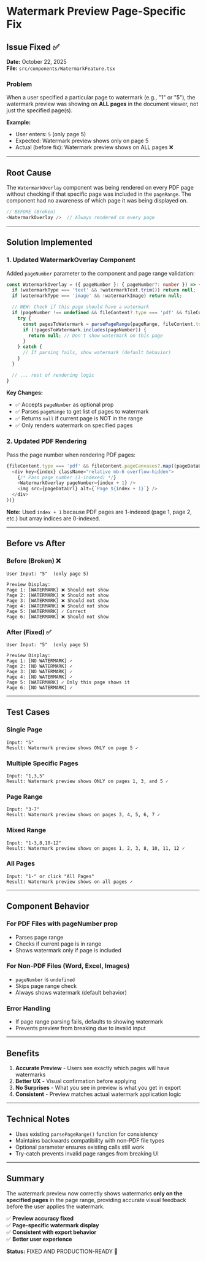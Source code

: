 # Watermark Preview Page-Specific Fix

## Issue Fixed ✅
**Date:** October 22, 2025  
**File:** `src/components/WatermarkFeature.tsx`

### Problem
When a user specified a particular page to watermark (e.g., "1" or "5"), the watermark preview was showing on **ALL pages** in the document viewer, not just the specified page(s).

**Example:**
- User enters: `5` (only page 5)
- Expected: Watermark preview shows only on page 5
- Actual (before fix): Watermark preview shows on ALL pages ❌

---

## Root Cause

The `WatermarkOverlay` component was being rendered on every PDF page without checking if that specific page was included in the `pageRange`. The component had no awareness of which page it was being displayed on.

```typescript
// BEFORE (Broken)
<WatermarkOverlay />  // Always rendered on every page
```

---

## Solution Implemented

### 1. Updated WatermarkOverlay Component

Added `pageNumber` parameter to the component and page range validation:

```typescript
const WatermarkOverlay = ({ pageNumber }: { pageNumber?: number }) => {
  if (watermarkType === 'text' && !watermarkText.trim()) return null;
  if (watermarkType === 'image' && !watermarkImage) return null;

  // NEW: Check if this page should have a watermark
  if (pageNumber !== undefined && fileContent?.type === 'pdf' && fileContent.totalPages) {
    try {
      const pagesToWatermark = parsePageRange(pageRange, fileContent.totalPages);
      if (!pagesToWatermark.includes(pageNumber)) {
        return null; // Don't show watermark on this page
      }
    } catch {
      // If parsing fails, show watermark (default behavior)
    }
  }

  // ... rest of rendering logic
}
```

**Key Changes:**
- ✅ Accepts `pageNumber` as optional prop
- ✅ Parses `pageRange` to get list of pages to watermark
- ✅ Returns `null` if current page is NOT in the range
- ✅ Only renders watermark on specified pages

### 2. Updated PDF Rendering

Pass the page number when rendering PDF pages:

```typescript
{fileContent.type === 'pdf' && fileContent.pageCanvases?.map((pageDataUrl: string, index: number) => (
  <div key={index} className="relative mb-6 overflow-hidden">
    {/* Pass page number (1-indexed) */}
    <WatermarkOverlay pageNumber={index + 1} />
    <img src={pageDataUrl} alt={`Page ${index + 1}`} />
  </div>
))}
```

**Note:** Used `index + 1` because PDF pages are 1-indexed (page 1, page 2, etc.) but array indices are 0-indexed.

---

## Before vs After

### Before (Broken) ❌

```
User Input: "5"  (only page 5)

Preview Display:
Page 1: [WATERMARK] ❌ Should not show
Page 2: [WATERMARK] ❌ Should not show
Page 3: [WATERMARK] ❌ Should not show
Page 4: [WATERMARK] ❌ Should not show
Page 5: [WATERMARK] ✓ Correct
Page 6: [WATERMARK] ❌ Should not show
```

### After (Fixed) ✅

```
User Input: "5"  (only page 5)

Preview Display:
Page 1: [NO WATERMARK] ✓
Page 2: [NO WATERMARK] ✓
Page 3: [NO WATERMARK] ✓
Page 4: [NO WATERMARK] ✓
Page 5: [WATERMARK] ✓ Only this page shows it
Page 6: [NO WATERMARK] ✓
```

---

## Test Cases

### Single Page
```
Input: "5"
Result: Watermark preview shows ONLY on page 5 ✓
```

### Multiple Specific Pages
```
Input: "1,3,5"
Result: Watermark preview shows ONLY on pages 1, 3, and 5 ✓
```

### Page Range
```
Input: "3-7"
Result: Watermark preview shows on pages 3, 4, 5, 6, 7 ✓
```

### Mixed Range
```
Input: "1-3,8,10-12"
Result: Watermark preview shows on pages 1, 2, 3, 8, 10, 11, 12 ✓
```

### All Pages
```
Input: "1-" or click "All Pages"
Result: Watermark preview shows on all pages ✓
```

---

## Component Behavior

### For PDF Files with pageNumber prop
- Parses page range
- Checks if current page is in range
- Shows watermark only if page is included

### For Non-PDF Files (Word, Excel, Images)
- `pageNumber` is `undefined`
- Skips page range check
- Always shows watermark (default behavior)

### Error Handling
- If page range parsing fails, defaults to showing watermark
- Prevents preview from breaking due to invalid input

---

## Benefits

1. **Accurate Preview** - Users see exactly which pages will have watermarks
2. **Better UX** - Visual confirmation before applying
3. **No Surprises** - What you see in preview is what you get in export
4. **Consistent** - Preview matches actual watermark application logic

---

## Technical Notes

- Uses existing `parsePageRange()` function for consistency
- Maintains backwards compatibility with non-PDF file types
- Optional parameter ensures existing calls still work
- Try-catch prevents invalid page ranges from breaking UI

---

## Summary

The watermark preview now correctly shows watermarks **only on the specified pages** in the page range, providing accurate visual feedback before the user applies the watermark.

✅ **Preview accuracy fixed**  
✅ **Page-specific watermark display**  
✅ **Consistent with export behavior**  
✅ **Better user experience**

**Status:** FIXED AND PRODUCTION-READY 🚀
